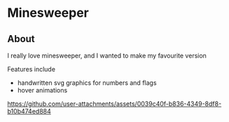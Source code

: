 # Minesweeper

## About

I really love minesweeper, and I wanted to make my favourite version

Features include

- handwritten svg graphics for numbers and flags
- hover animations

https://github.com/user-attachments/assets/0039c40f-b836-4349-8df8-b10b474ed884
